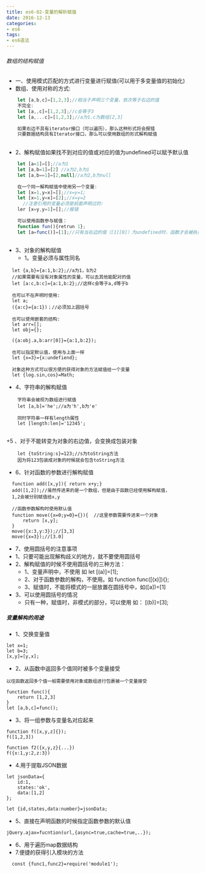 ```yaml
---
title: es6-02-变量的解析赋值
date: 2016-12-13
categories:
- es6
tags: 
- es6语法
---
```


###### 数组的结构赋值
+ 一、使用模式匹配的方式进行变量进行赋值(可以用于多变量值的初始化)
 + 数组、使用对称的方式:
```javascript
    let [a,b,c]=[1,2,3];//相当于声明三个变量，依次等于右边的值
    不完全:
    let [a,,c]=[1,2,3];//c会等于3
    let [a,...c]=[1,2,3];//a为1.c为数组[2,3]
    
    如果右边不具有iterator接口（可以遍历），那么这种形式将会报错
    只要数据结构具有Iterator接口，那么可以使用数组的形式解构赋值
    
```
 + 2、解构赋值如果找不到对应的值或对应的值为undefined可以赋予默认值
```javascript
    let [a=1]=[];//a为1
    let [a,b=1]=[2] //a为2,b为1
    let [a,b==1]=[2,null]//a为2,b为null
    
    在一个同一解构赋值中使用另一个变量:
    let [x=1,y=x]=[];//x=y=1;
    let [x=1,y=x]=[2];//x=y=2
      //注意引用的变量必须是前面声明过的:
    ler [x=y,y=1]=[];//报错
    
    可以使用函数参与赋值：
    function fun(){retrun 1};
    let [a=func()]=[1];//只有当右边的值（[1][0]）为undefined时，函数才会被执行，然后赋值
    
```

  + 3、对象的解构赋值
    + 1。变量必须与属性同名

```
  let {a,b}={a:1,b:2};//a为1，b为2
  //如果需要有没有对象属性的变量，可以去其他能配对的值
  let [a:c,b:c]={a:1,b:2};//这样c会等于a,d等于b
  
  也可以不在声明时使用:
  let a;
  ({a:c}={a:1})；//必须加上圆括号
  
  也可以使用嵌套的结构:
  let arr=[];
  let obj={};
  
  ({a:obj.a,b:arr[0]}={a:1,b:2});
  
  也可以指定默认值，使用与上面一样
  let {x=3}={x:undefiend};
  
  对象这种方式可以很方便的获得对象的方法赋值给一个变量
  let {log.sin,cos}=Math;
```

  + 4、字符串的解构赋值

```
    字符串会被视为数组进行赋值
    let [a,b]='he';//a为'h',b为'e'
    
    同时字符串一样有length属性
    let [length:len]='12345';
    
```

  +5 、对于不能转变为对象的右边值，会变换成包装对象
  
```
    let {toString:s}=123;//s为toString方法
    因为将123包装成对象的时候就会包含toString方法
```

  + 6、针对函数的参数进行解构赋值
  
```
  function add([x,y]){ return x+y;}
  add([1,2]);//虽然传进来的是一个数组，但是由于函数已经使用解构赋值，
  1,2会被分别赋值给x,y
  
  //函数参数解构时使用默认值
  function move({x=0;y=0}={}){  //这里参数需要传进来一个对象
      return [x,y];
  }
  move({x:3,y:3});//[3,3]
  move({x=3});//[3.0]
```
  + 7、使用圆括号的注意事项
   + 1、只要可能出现解构歧义的地方，就不要使用圆括号
   + 2、解构赋值的时候不使用圆括号的三种方法：
     + 1、变量声明中，不使用  如 let [(a)]=[1];
     + 2、对于函数参数的解构，不使用。如 function func([(x)]){};
     + 3、赋值时，不能将模式的一层放置在圆括号中，如([a])=[1]
   + 3、可以使用圆括号的情况
     + 只有一种，赋值时，非模式的部分，可以使用
     如： [(b)]=[3];

##### 变量解构的用途
  + 1、交换变量值
  
```
let x=1;
let b=3;
[x,y]=[y,x];
```
  + 2、从函数中返回多个值同时被多个变量接受
  
```
以往函数返回多个值一般需要使用对象或数组进行包裹被一个变量接受

function func(){
    return [1,2,3]
}
let [a,b,c]=func();
```

  + 3、将一组参数与变量名对应起来
  
```
function f([x,y,z]{});
f([1,2,3])

function f2({x,y,z}{...})
f({x:1,y:2,z:3})
```

  + 4.用于提取JSON数据
  
```
let jsonData={
    id:1,
    states:'ok',
    data:[1,2]
};

let {id,states,data:number}=jsonData;
```

  + 5、直接在声明函数的时候指定函数参数的默认值
  
```
jQuery.ajax=fucntion(url,{async=true,cache=true,..});
```
  + 6、用于遍历map数据结构
  + 7.便捷的获得引入模块的方法
  
```
  const {func1,func2}=require('module1');
```







